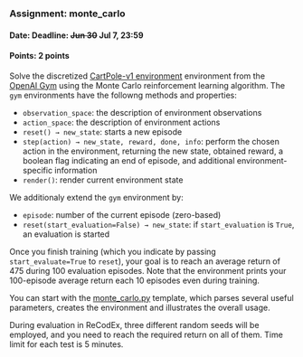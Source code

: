 ### Assignment: monte_carlo
#### Date: Deadline: ~~Jun 30~~ Jul 7, 23:59
#### Points: 2 points

Solve the discretized [CartPole-v1 environment](https://gym.openai.com/envs/CartPole-v1)
environment from the [OpenAI Gym](https://gym.openai.com/) using the Monte Carlo
reinforcement learning algorithm. The `gym` environments have the followng
methods and properties:
- `observation_space`: the description of environment observations
- `action_space`: the description of environment actions
- `reset() → new_state`: starts a new episode
- `step(action) → new_state, reward, done, info`: perform the chosen action
  in the environment, returning the new state, obtained reward, a boolean
  flag indicating an end of episode, and additional environment-specific
  information
- `render()`: render current environment state

We additionaly extend the `gym` environment by:
- `episode`: number of the current episode (zero-based)
- `reset(start_evaluation=False) → new_state`: if `start_evaluation` is `True`,
   an evaluation is started

Once you finish training (which you indicate by passing `start_evaluate=True`
to `reset`), your goal is to reach an average return of 475 during 100
evaluation episodes. Note that the environment prints your 100-episode
average return each 10 episodes even during training.

You can start with the [monte_carlo.py](https://github.com/ufal/npfl114/tree/master/labs/13/monte_carlo.py)
template, which parses several useful parameters, creates the environment
and illustrates the overall usage.

During evaluation in ReCodEx, three different random seeds will be employed, and
you need to reach the required return on all of them. Time limit for each test
is 5 minutes.
